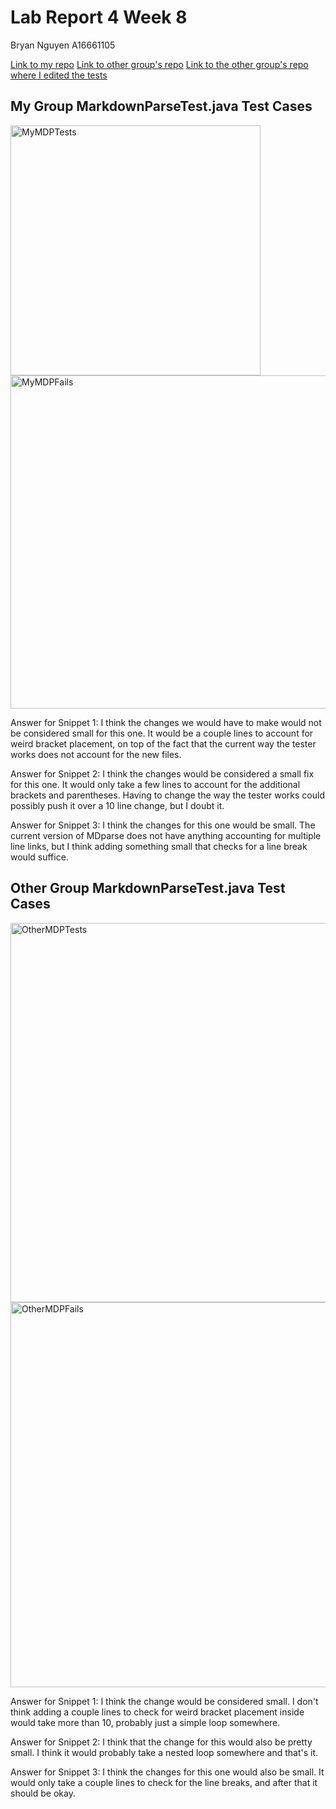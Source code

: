 # Lab Report 4 Week 8

Bryan Nguyen A16661105

[Link to my repo](https://github.com/b4nguyen/markdown-parse)
[Link to other group's repo](https://github.com/aajc/markdown-parse)
[Link to the other group's repo where I edited the tests](https://github.com/b4nguyen/markdown-parse2)



## My Group MarkdownParseTest.java Test Cases

<img width="400" alt="MyMDPTests" src="https://user-images.githubusercontent.com/97714611/155679989-fd246329-8d36-47b1-9b12-70518f076b16.png">
<img width="533" alt="MyMDPFails" src="https://user-images.githubusercontent.com/97714611/155680138-ec8b5545-bbc2-4e55-bc0c-3ced7d845ec5.png">

Answer for Snippet 1: 
I think the changes we would have to make would not be considered small for this one. It would be a couple lines to account for weird bracket placement, on top of the fact
that the current way the tester works does not account for the new files.

Answer for Snippet 2:
I think the changes would be considered a small fix for this one. It would only take a few lines to account for the additional brackets and parentheses. Having to change the way the 
tester works could possibly push it over a 10 line change, but I doubt it.

Answer for Snippet 3:
I think the changes for this one would be small. The current version of MDparse does not have anything accounting for multiple line links, but I think adding
something small that checks for a line break would suffice.

## Other Group MarkdownParseTest.java Test Cases

<img width="607" alt="OtherMDPTests" src="https://user-images.githubusercontent.com/97714611/155680162-5dede1c3-4786-4ed7-a434-431c5f7d8531.png">
<img width="616" alt="OtherMDPFails" src="https://user-images.githubusercontent.com/97714611/155680175-48b5e3aa-a8ce-46fc-8690-4bf6aa4caa14.png">

Answer for Snippet 1:
I think the change would be considered small. I don't think adding a couple lines to check for weird bracket placement inside would take more than 10, probably
just a simple loop somewhere.

Answer for Snippet 2:
I think that the change for this would also be pretty small. I think it would probably take a nested loop somewhere and that's it.

Answer for Snippet 3:
I think the changes for this one would also be small. It would only take a couple lines to check for the line breaks, and after that it should be okay.

